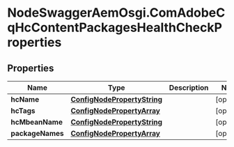 # NodeSwaggerAemOsgi.ComAdobeCqHcContentPackagesHealthCheckProperties

## Properties

Name | Type | Description | Notes
------------ | ------------- | ------------- | -------------
**hcName** | [**ConfigNodePropertyString**](ConfigNodePropertyString.md) |  | [optional] 
**hcTags** | [**ConfigNodePropertyArray**](ConfigNodePropertyArray.md) |  | [optional] 
**hcMbeanName** | [**ConfigNodePropertyString**](ConfigNodePropertyString.md) |  | [optional] 
**packageNames** | [**ConfigNodePropertyArray**](ConfigNodePropertyArray.md) |  | [optional] 


